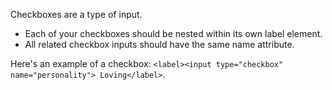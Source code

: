 Checkboxes are a type of input.
- Each of your checkboxes should be nested within its own label element.
- All related checkbox inputs should have the same name attribute.

Here's an example of a checkbox: `<label><input type="checkbox" name="personality"> Loving</label>`.